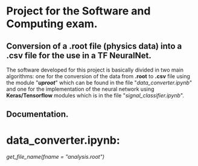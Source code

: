 # Project for the Software and Computing exam.

## Conversion of a .root file (physics data) into a .csv file for the use in a TF NeuralNet.

The software developed for this project is basically divided in two main algorithms: one for the conversion of the data from **.root** to **.csv** file using the module "***uproot***" which can be found in the file "*data_converter.ipynb*" and one for the implementation of the neural network using **Keras/Tensorflow** modules which is in the file "*signal_classifier.ipynb*".

## Documentation.

# **data_converter.ipynb**:

_get_file_name(fname = "analysis.root")_
